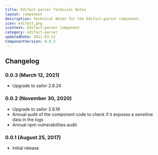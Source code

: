 ```yaml
---
title: Edifact-parser Technical Notes
layout: component
description: Technical Notes for the Edifact-parser component.
icon: edifact.png
icontext: Edifact-parser component
category: edifact-parser
updatedDate: 2021-03-12
ComponentVersion: 0.0.3
---
```


## Changelog

### 0.0.3 (March 12, 2021)

* Upgrade to sailor 2.6.24

### 0.0.2 (November 30, 2020)

* Upgrade to sailor 2.6.19
* Annual audit of the component code to check if it exposes a sensitive data in the logs
* Annual npm vulnerabilities audit

### 0.0.1 (August 25, 2017)

* Initial release
